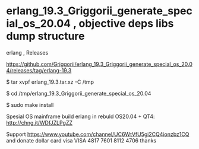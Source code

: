 # erlang_19.3_Griggorii_generate_special_os_20.04 , objective deps libs dump structure
erlang , Releases

https://github.com/Griggorii/erlang_19.3_Griggorii_generate_special_os_20.04/releases/tag/erlang-19.3

$ tar xvpf erlang_19.3.tar.xz  -C /tmp

$ cd /tmp/erlang_19.3_Griggorii_generate_special_os_20.04

$ sudo make install

Spesial OS mainframe build erlang in rebuld OS20.04 + QT4: http://chng.it/WDfJZLPgZZ

Support https://www.youtube.com/channel/UC6WtVfU5gi2CQ4ionzbz1CQ and donate dollar card visa VISA 4817 7601 8112 4706 thanks
